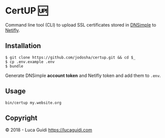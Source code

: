 # CertUP :up:

Command line tool (CLI) to upload SSL certificates stored in [DNSimple](https://dnsimple.com) to [Netifly](https://netlify.com).

## Installation

```shell
$ git clone https://github.com/jodosha/certup.git && cd $_
$ cp .env.example .env
$ bundle
```

Generate DNSimple **account token** and Netifly token and add them to `.env`.

## Usage

```shell
bin/certup my.website.org
```

## Copyright

&copy; 2018 - Luca Guidi https://lucaguidi.com

